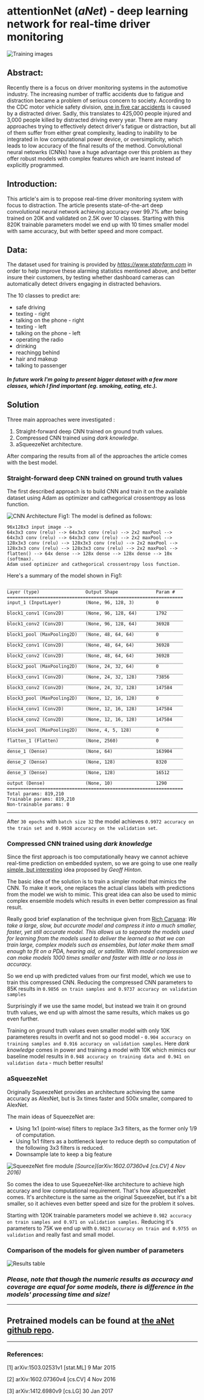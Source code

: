 # attentionNet (*aNet*) - deep learning network for real-time driver monitoring

![Training images](training_images_stack.jpg)

## Abstract:
Recently there is a focus on driver monitoring systems in the automotive industry. The increasing number of traffic accidents due to fatigue and distraction became a problem of serious concern to society.
According to the CDC motor vehicle safety division, [one in five car accidents](https://www.cdc.gov/motorvehiclesafety/distracted_driving/) is caused by a distracted driver. Sadly, this translates to 
425,000 people injured and 3,000 people killed by distracted driving every year.
There are many approaches trying to effectively detect driver's fatigue or distraction, but all of them suffer from either great complexity, leading to inability to be integrated in low computational power device, or
oversimplicity, which leads to low accuracy of the final results of the method. 
Convolutional neural netowrks (CNNs) have a huge advantage over this problem as they offer robust models with complex features which are learnt instead of explicitly programmed. 

## Introduction:
This article's aim is to propose real-time driver monitoring system with focus to distraction. The article presents state-of-the-art deep convolutional neural network achieving accuracy over 99.7% 
after being trained on 20K and validated on 2.5K over 10 classes. Starting with this 820K trainable parameters model we end up with 10 times smaller model with same accuracy, but with better speed and more compact.

## Data:
The dataset used for training is provided by _https://www.statefarm.com_ in order to help improve these alarming statistics mentioned above, and better insure their customers, by testing whether dashboard cameras can automatically 
detect drivers engaging in distracted behaviors.

The 10 classes to predict are:

 * safe driving
 * texting - right
 * talking on the phone - right
 * texting - left
 * talking on the phone - left
 * operating the radio
 * drinking
 * reachingg behind
 * hair and makeup
 * talking to passenger

 #### _In future work I'm going to present bigger dataset with a few more classes, which I find important (eg. smoking, eating, etc.)._

## Solution

Three main approaches were investigated : 
1. Straight-forward deep CNN trained on ground truth values.
2. Compressed CNN trained using _dark knowledge_.
3. aSqueezeNet architecture.

After comparing the results from all of the approaches the article comes with the best model.

### Straight-forward deep CNN trained on ground truth values
The first described approach is to build CNN and train it on the available dataset using Adam as optimizer and cathegorical crossentropy as loss function.

![CNN Architecture](architecture.png)
Fig1: The model is defined as follows:
```
96x128x3 input image --> 
64x3x3 conv (relu) --> 64x3x3 conv (relu) --> 2x2 maxPool --> 
64x3x3 conv (relu) --> 64x3x3 conv (relu) --> 2x2 maxPool --> 
128x3x3 conv (relu) --> 128x3x3 conv (relu) --> 2x2 maxPool --> 
128x3x3 conv (relu) --> 128x3x3 conv (relu) --> 2x2 maxPool --> 
flatten() --> 64x dense --> 128x dense --> 128x dense --> 10x (softmax). 
Adam used optimizer and cathegorical crossentropy loss function.
```

Here's a summary of the model shown in Fig1:
```
_________________________________________________________________
Layer (type)                 Output Shape              Param #   
=================================================================
input_1 (InputLayer)         (None, 96, 128, 3)        0         
_________________________________________________________________
block1_conv1 (Conv2D)        (None, 96, 128, 64)       1792      
_________________________________________________________________
block1_conv2 (Conv2D)        (None, 96, 128, 64)       36928     
_________________________________________________________________
block1_pool (MaxPooling2D)   (None, 48, 64, 64)        0         
_________________________________________________________________
block2_conv1 (Conv2D)        (None, 48, 64, 64)        36928     
_________________________________________________________________
block2_conv2 (Conv2D)        (None, 48, 64, 64)        36928     
_________________________________________________________________
block2_pool (MaxPooling2D)   (None, 24, 32, 64)        0         
_________________________________________________________________
block3_conv1 (Conv2D)        (None, 24, 32, 128)       73856     
_________________________________________________________________
block3_conv2 (Conv2D)        (None, 24, 32, 128)       147584    
_________________________________________________________________
block3_pool (MaxPooling2D)   (None, 12, 16, 128)       0         
_________________________________________________________________
block4_conv1 (Conv2D)        (None, 12, 16, 128)       147584    
_________________________________________________________________
block4_conv2 (Conv2D)        (None, 12, 16, 128)       147584    
_________________________________________________________________
block4_pool (MaxPooling2D)   (None, 4, 5, 128)         0         
_________________________________________________________________
flatten_1 (Flatten)          (None, 2560)              0         
_________________________________________________________________
dense_1 (Dense)              (None, 64)                163904    
_________________________________________________________________
dense_2 (Dense)              (None, 128)               8320      
_________________________________________________________________
dense_3 (Dense)              (None, 128)               16512     
_________________________________________________________________
output (Dense)               (None, 10)                1290      
=================================================================
Total params: 819,210
Trainable params: 819,210
Non-trainable params: 0
```
---

After `30 epochs` with `batch size 32` the model achieves `0.9972 accuracy on the train set and 0.9938 accuracy on the validation set`.

### Compressed CNN trained using _dark knowledge_

Since the first approach is too computationally heavy we cannot achieve real-time prediction on embedded system, so we are going to use one really [simple, but interesting](http://fastml.com/geoff-hintons-dark-knowledge/) 
idea proposed by *Geoff Hinton*.

The basic idea of the solution is to train a simpler model that mimics the CNN. To make it work, one replaces the actual class labels with predictions from the model we wish to mimic.
This great idea can also be used to mimic complex ensemble models which results in even better compression as final result.

Really good brief explanation of the technique given from [Rich Caruana](http://www.cs.cornell.edu/~caruana/):
_We take a large, slow, but accurate model and compress it into a much smaller, faster, yet still accurate model. This allows us to separate the models used for learning from the models used to deliver the learned  so that we can train large, complex models such as ensembles, but later make them small enough to fit on a PDA, hearing aid, or satellite. With model compression we can make models 1000 times smaller and faster with little or no loss in accuracy._

So we end up with predicted values from our first model, which we use to train this compressed CNN.
Reducing the compressed CNN parameters to 85K results in `0.9856 on train samples and 0.9737 accuracy on validation samples`

Surprisingly if we use the same model, but instead we train it on ground truth values, we end up with almost the same results, which makes us go even further.

Training on ground truth values even smaller model with only 10K parameteres results in overfit and not so good model - `0.904 accuracy on training samples and 0.916 accuracy on validation samples`.
Here _dark knowledge_ comes in power and training a model with 10K which mimics our baseline model results in `0.948 accuracy on training data and 0.941 on validation data` - much better results!

### aSqueezeNet
Originally SqueezeNet provides an architecture achieving the same accuracy as AlexNet, but is 3x times faster and 500x smaller, compared to AlexNet.

The main ideas of SqueezeNet are:


 * Using 1x1 (point-wise) filters to replace 3x3 filters, as the former only 1/9 of computation.
 * Using 1x1 filters as a bottleneck layer to reduce depth so computation of the following 3x3 filters is reduced.
 * Downsample late to keep a big feature 

![SqueezeNet fire module](squeezeNetFireBlock.png)
_[Source](arXiv:1602.07360v4 [cs.CV] 4 Nov 2016)_

So comes the idea to use SqueezeNet-like architecture to achieve high accuracy and low computational requirement. That's how aSqueezeNet comes.
It's architecture is the same as the original SqueezeNet, but it's a bit smaller, so it achieves even better speed and size for the problem it solves.

Starting with 120K trainable parameters model we achieve `0.982 accuracy on train samples and 0.971 on validation samples.`
Reducing it's parameters to 75K we end up with `0.9823 accuracy on train and 0.9755 on validation` and really fast and small model.

### Comparison of the models for given number of parameters

![Results table](results_table.png)

### _Please, note that though the numeric results as accuracy and coverage are equal for some models, there is difference in the models' processing time and size!_

---

## Pretrained models can be found at [the aNet github repo](https://github.com/Zarrie/aNet).


---

### References:

[1] arXiv:1503.02531v1 [stat.ML] 9 Mar 2015

[2] arXiv:1602.07360v4 [cs.CV] 4 Nov 2016

[3] arXiv:1412.6980v9 [cs.LG] 30 Jan 2017